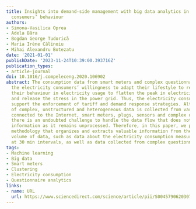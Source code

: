 ```yaml
---
title: Insights into demand-side management with big data analytics in electricity
  consumers’ behaviour
authors:
- Simona-Vasilica Oprea
- Adela Bâra
- Bogdan George Tudorică
- Maria Irène Călinoiu
- Mihai Alexandru Botezatu
date: '2021-01-01'
publishDate: '2023-11-24T10:39:00.393716Z'
publication_types:
- article-journal
doi: 10.1016/j.compeleceng.2020.106902
abstract: The consumption data from smart meters and complex questionnaires reveals
  the electricity consumers’ willingness to adapt their lifestyle to reduce or change
  their behaviour in electricity usage to flatten the peak in electricity consumption
  and release the stress in the power grid. Thus, the electricity consumption can
  support the enforcement of tariff and demand response strategies. Although the plethora
  of complex, unstructured and heterogeneous data is collected from various devices
  connected to the Internet, smart meters, plugs, sensors and complex questionnaires,
  there is an undoubted challenge to handle the data flow that does not provide much
  information as it remains unprocessed. Therefore, in this paper, we propose an innovative
  methodology that organizes and extracts valuable information from the increasing
  volume of data, such as data about the electricity consumption measured and recorded
  at 30 min intervals, as well as data collected from complex questionnaires.
tags:
- Machine learning
- Big data
- Smart meters
- Clustering
- Electricity consumption
- Questionnaire analytics
links:
- name: URL
  url: https://www.sciencedirect.com/science/article/pii/S0045790620307540
---
```

